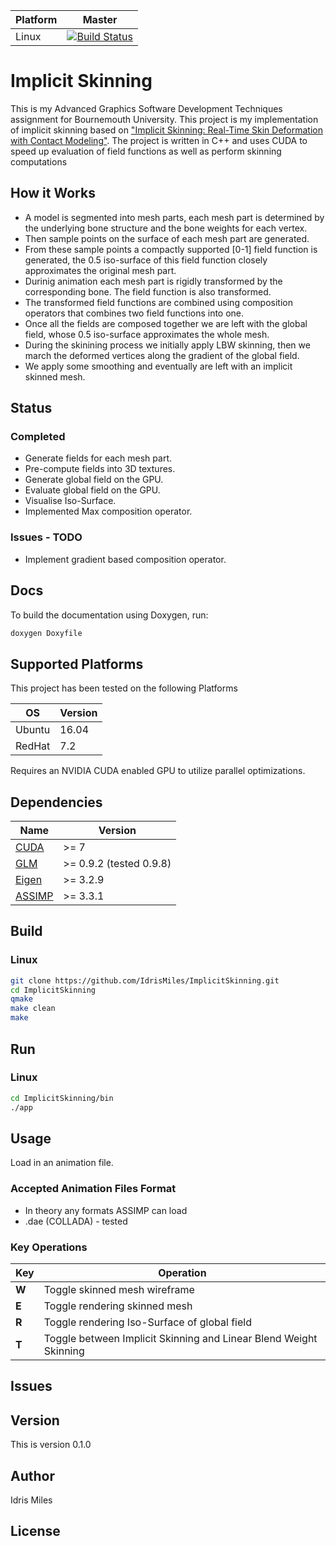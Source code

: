 | **Platform** | **Master** |
| -------- | ----- |
| Linux | [![Build Status](https://travis-ci.org/IdrisMiles/ImplicitSkinning.svg?branch=master)](https://travis-ci.org/IdrisMiles/ImplicitSkinning) |

# Implicit Skinning
This is my Advanced Graphics Software Development Techniques assignment for Bournemouth University.
This project is my implementation of implicit skinning based on ["Implicit Skinning: Real-Time Skin Deformation with Contact Modeling"](http://rodolphe-vaillant.fr/pivotx/templates/projects/implicit_skinning/implicit_skinning.pdf). 
The project is written in C++ and uses CUDA to speed up evaluation of field functions as well as perform skinning computations
## How it Works
* A model is segmented into mesh parts, each mesh part is determined by the underlying bone structure and the bone weights for each vertex. 
* Then sample points on the surface of each mesh part are generated. 
* From these sample points a compactly supported [0-1] field function is generated, the 0.5 iso-surface of this field function closely approximates the original mesh part.
* Durinig animation each mesh part is rigidly transformed by the corresponding bone. The field function is also transformed.
* The transformed field functions are combined using composition operators that combines two field functions into one.
* Once all the fields are composed together we are left with the global field, whose 0.5 iso-surface approximates the whole mesh.
* During the skinining process we initially apply LBW skinning, then we march the deformed vertices along the gradient of the global field.
* We apply some smoothing and eventually are left with an implicit skinned mesh.

## Status
### Completed
* Generate fields for each mesh part.
* Pre-compute fields into 3D textures.
* Generate global field on the GPU.
* Evaluate global field on the GPU.
* Visualise Iso-Surface.
* Implemented Max composition operator.
### Issues - TODO
* Implement gradient based composition operator.


## Docs
To build the documentation using Doxygen, run:
```bash
doxygen Doxyfile
```

## Supported Platforms
This project has been tested on the following Platforms

| **OS** | **Version** |
| ---- | ------- |
| Ubuntu | 16.04 |
| RedHat | 7.2 |

Requires an NVIDIA CUDA enabled GPU to utilize parallel optimizations.


## Dependencies
| **Name** | **Version** |
| ---- | ------- |
| [CUDA](https://developer.nvidia.com/cuda-downloads) | >= 7 |
| [GLM](http://glm.g-truc.net/0.9.8/index.html)| >= 0.9.2 (tested 0.9.8) |
| [Eigen](http://eigen.tuxfamily.org/index.php?title=Main_Page)| >= 3.2.9 |
| [ASSIMP](http://www.assimp.org/) | >= 3.3.1 |


## Build
### Linux
```bash
git clone https://github.com/IdrisMiles/ImplicitSkinning.git
cd ImplicitSkinning
qmake
make clean
make
```

## Run
### Linux
```bash
cd ImplicitSkinning/bin
./app
```

## Usage
Load in an animation file.
### Accepted Animation Files Format
* In theory any formats ASSIMP can load
* .dae (COLLADA) - tested


### Key Operations
| **Key** | **Operation** |
| ---- | ------- |
| **W** | Toggle skinned mesh wireframe |
| **E** | Toggle rendering skinned mesh |
| **R** | Toggle rendering Iso-Surface of global field |
| **T** | Toggle between Implicit Skinning and Linear Blend Weight Skinning |


## Issues


## Version
This is version 0.1.0


## Author
Idris Miles


## License
